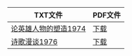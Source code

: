 | TXT文件 | PDF文件 |
| ------- | ------- |
| [论英雄人物的塑造1974](%E8%AE%BA%E8%8B%B1%E9%9B%84%E4%BA%BA%E7%89%A9%E7%9A%84%E5%A1%91%E9%80%A01974.txt) | [下载](%E8%AE%BA%E8%8B%B1%E9%9B%84%E4%BA%BA%E7%89%A9%E7%9A%84%E5%A1%91%E9%80%A01974.pdf) |
| [诗歌漫谈1976](%E8%AF%97%E6%AD%8C%E6%BC%AB%E8%B0%881976.txt) | [下载](%E8%AF%97%E6%AD%8C%E6%BC%AB%E8%B0%881976.pdf) |
